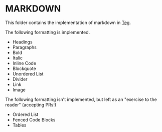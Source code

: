 # MARKDOWN
This folder contains the implementation of markdown in [Teg](https://tanishqkancharla.dev/projects/teg).

The following formatting is implemented.

* Headings
* Paragraphs
* Bold
* Italic
* Inline Code
* Blockquote
* Unordered List
* Divider
* Link
* Image

The following formatting isn't implemented, but left as an "exercise to the reader" (accepting PRs!)

* Ordered List
* Fenced Code Blocks
* Tables

